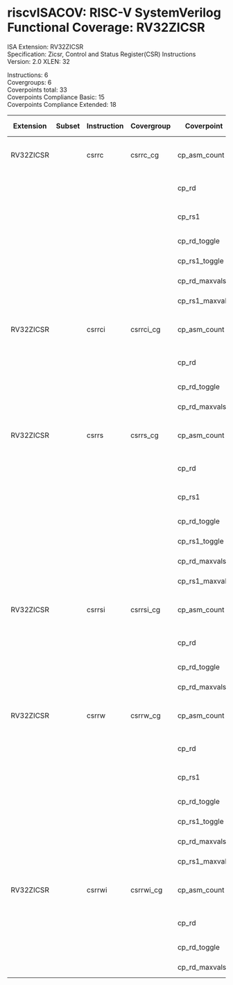 # riscvISACOV: RISC-V SystemVerilog Functional Coverage: RV32ZICSR

ISA Extension: RV32ZICSR  
Specification: Zicsr, Control and Status Register(CSR) Instructions  
Version:       2.0
XLEN:          32 

Instructions:  6  
Covergroups:   6  
Coverpoints total:   33  
Coverpoints Compliance Basic:  15  
Coverpoints Compliance Extended:  18  

| Extension | Subset | Instruction| Covergroup | Coverpoint     | Coverpoint Description | Coverpoint Level  |
| ----------| ------ | ---------- | ---------- | -------------- | ---------------------- | ----------------- |
| RV32ZICSR             |                |      csrrc |    csrrc_cg | cp_asm_count | Number of times instruction is executed | Compliance Basic
|                       |                |            |             |       cp_rd | RD (GPR) register assignment | Compliance Basic
|                       |                |            |             |      cp_rs1 | RS1 (GPR) register assignment | Compliance Basic
|                       |                |            |             | cp_rd_toggle | RD Toggle bits | Compliance Extended
|                       |                |            |             | cp_rs1_toggle | RS1 Toggle bits | Compliance Extended
|                       |                |            |             | cp_rd_maxvals | RD Max values | Compliance Extended
|                       |                |            |             | cp_rs1_maxvals | RS1 Max values | Compliance Extended
| RV32ZICSR             |                |     csrrci |   csrrci_cg | cp_asm_count | Number of times instruction is executed | Compliance Basic
|                       |                |            |             |       cp_rd | RD (GPR) register assignment | Compliance Basic
|                       |                |            |             | cp_rd_toggle | RD Toggle bits | Compliance Extended
|                       |                |            |             | cp_rd_maxvals | RD Max values | Compliance Extended
| RV32ZICSR             |                |      csrrs |    csrrs_cg | cp_asm_count | Number of times instruction is executed | Compliance Basic
|                       |                |            |             |       cp_rd | RD (GPR) register assignment | Compliance Basic
|                       |                |            |             |      cp_rs1 | RS1 (GPR) register assignment | Compliance Basic
|                       |                |            |             | cp_rd_toggle | RD Toggle bits | Compliance Extended
|                       |                |            |             | cp_rs1_toggle | RS1 Toggle bits | Compliance Extended
|                       |                |            |             | cp_rd_maxvals | RD Max values | Compliance Extended
|                       |                |            |             | cp_rs1_maxvals | RS1 Max values | Compliance Extended
| RV32ZICSR             |                |     csrrsi |   csrrsi_cg | cp_asm_count | Number of times instruction is executed | Compliance Basic
|                       |                |            |             |       cp_rd | RD (GPR) register assignment | Compliance Basic
|                       |                |            |             | cp_rd_toggle | RD Toggle bits | Compliance Extended
|                       |                |            |             | cp_rd_maxvals | RD Max values | Compliance Extended
| RV32ZICSR             |                |      csrrw |    csrrw_cg | cp_asm_count | Number of times instruction is executed | Compliance Basic
|                       |                |            |             |       cp_rd | RD (GPR) register assignment | Compliance Basic
|                       |                |            |             |      cp_rs1 | RS1 (GPR) register assignment | Compliance Basic
|                       |                |            |             | cp_rd_toggle | RD Toggle bits | Compliance Extended
|                       |                |            |             | cp_rs1_toggle | RS1 Toggle bits | Compliance Extended
|                       |                |            |             | cp_rd_maxvals | RD Max values | Compliance Extended
|                       |                |            |             | cp_rs1_maxvals | RS1 Max values | Compliance Extended
| RV32ZICSR             |                |     csrrwi |   csrrwi_cg | cp_asm_count | Number of times instruction is executed | Compliance Basic
|                       |                |            |             |       cp_rd | RD (GPR) register assignment | Compliance Basic
|                       |                |            |             | cp_rd_toggle | RD Toggle bits | Compliance Extended
|                       |                |            |             | cp_rd_maxvals | RD Max values | Compliance Extended


